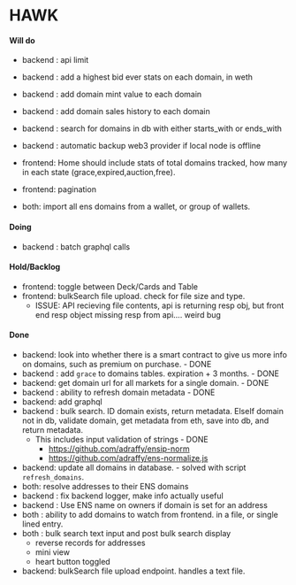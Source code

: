 # HAWK

#### Will do
- backend : api limit
- backend : add a highest bid ever stats on each domain, in weth
- backend : add domain mint value to each domain
- backend : add domain sales history to each domain
- backend : search for domains in db with either starts_with or ends_with
- backend : automatic backup web3 provider if local node is offline

- frontend: Home should include stats of total domains tracked, how many in each state (grace,expired,auction,free).
- frontend: pagination

- both: import all ens domains from a wallet, or group of wallets.


#### Doing
- backend : batch graphql calls


#### Hold/Backlog
- frontend: toggle between Deck/Cards and Table
- frontend: bulkSearch file upload. check for file size and type.
  - ISSUE: API recieving file contents, api is returning resp obj, but front end resp object missing resp from api.... weird bug


#### Done
- backend: look into whether there is a smart contract to give us more info on domains, such as premium on purchase. - DONE
- backend : add `grace` to domains tables. expiration + 3 months. - DONE
- backend: get domain url for all markets for a single domain. - DONE
- backend : ability to refresh domain metadata - DONE
- backend: add graphql
- backend : bulk search. ID domain exists, return metadata. ElseIf domain not in db, validate domain, get metadata from eth, save into db, and return metadata.
  - This includes input validation of strings - DONE
    - https://github.com/adraffy/ensip-norm
    - https://github.com/adraffy/ens-normalize.js
- backend: update all domains in database. - solved with script `refresh_domains`.
- both: resolve addresses to their ENS domains
- backend : fix backend logger, make info actually useful
- backend : Use ENS name on owners if domain is set for an address
- both : ability to add domains to watch from frontend. in a file, or single lined entry.
- both : bulk search text input and post bulk search display
  - reverse records for addresses
  - mini view 
  - heart button toggled
- backend: bulkSearch file upload endpoint. handles a text file.